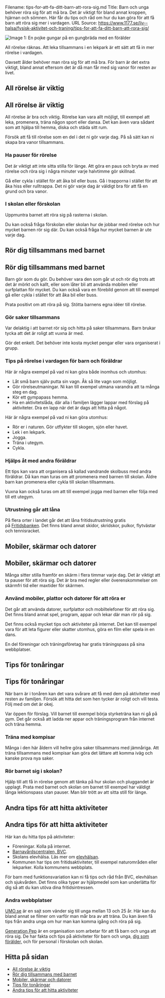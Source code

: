 Filename: tips-for-att-fa-ditt-barn-att-rora-sig.md
Title: Barn och unga behöver röra sig för att må bra. Det är viktigt för bland annat kroppen, hjärnan och sömnen. Här får du tips och råd om hur du kan göra för att få barn att röra sig mer i vardagen.
URL Source: https://www.1177.se/liv--halsa/fysisk-aktivitet-och-traning/tips-for-att-fa-ditt-barn-att-rora-sig/

![Image 1: En pojke gungar på en gungbräda med en förälder](https://www.1177.se/globalassets/1177/nationell/media/fotografier/barn-och-gravid/vaxa-och-utvecklas/4-18-ar/gungbrada.jpg?saved=2024-08-30+03:14)

All rörelse räknas. Att leka tillsammans i en lekpark är ett sätt att få in mer rörelse i vardagen.

Oavsett ålder behöver man röra sig för att må bra. För barn är det extra viktigt, bland annat eftersom det är då man får med sig vanor för resten av livet.

All rörelse är viktig
---------------------

All rörelse är viktig
---------------------

All rörelse är bra och viktig. Rörelse kan vara allt möjligt, till exempel att leka, promenera, träna någon sport eller dansa. Det kan även vara sådant som att hjälpa till hemma, diska och städa sitt rum.

Försök att få till rörelse som en del i det ni gör varje dag. På så sätt kan ni skapa bra vanor tillsammans.

### Ha pauser för rörelse

Det är viktigt att inte sitta stilla för länge. Att göra en paus och bryta av med rörelse och röra sig i några minuter varje halvtimme gör skillnad.

Gå eller cykla i stället för att åka bil eller buss. Gå i trapporna i stället för att åka hiss eller rulltrappa. Det ni gör varje dag är väldigt bra för att få en grund och bra vanor.

### I skolan eller förskolan

Uppmuntra barnet att röra sig på rasterna i skolan.

Du kan också fråga förskolan eller skolan hur de jobbar med rörelse och hur mycket barnen rör sig där. Du kan också fråga hur mycket barnen är ute varje dag.

Rör dig tillsammans med barnet
------------------------------

Rör dig tillsammans med barnet
------------------------------

Barn gör som du gör. Du behöver vara den som går ut och rör dig trots att det är mörkt och kallt, eller som låter bli att använda mobilen eller surfplattan för mycket. Du kan också vara en förebild genom att till exempel gå eller cykla i stället för att åka bil eller buss.

Prata positivt om att röra på sig. Stötta barnens egna idéer till rörelse.

### Gör saker tillsammans

Var delaktig i att barnet rör sig och hitta på saker tillsammans. Barn brukar tycka att det är roligt att vuxna är med.

Gör det enkelt. Det behöver inte kosta mycket pengar eller vara organiserat i grupp.

### Tips på rörelse i vardagen för barn och föräldrar

Här är några exempel på vad ni kan göra både inomhus och utomhus:

*   Låt små barn själv putta sin vagn. Åk så lite vagn som möjligt.
*   Gör rörelseutmaningar. Ni kan till exempel utmana varandra att ta många steg en dag.
*   Kör ett gympapass hemma.
*   Ha en aktivitetslåda, där alla i familjen lägger lappar med förslag på aktiviteter. Dra en lapp när det är dags att hitta på något.

Här är några exempel på vad ni kan göra utomhus:

*   Rör er i naturen. Gör utflykter till skogen, sjön eller havet.
*   Lek i en lekpark.
*   Jogga.
*   Träna i utegym.
*   Cykla.

### Hjälps åt med andra föräldrar

Ett tips kan vara att organisera så kallad vandrande skolbuss med andra föräldrar. Då kan man turas om att promenera med barnen till skolan. Äldre barn kan promenera eller cykla till skolan tillsammans.

Vuxna kan också turas om att till exempel jogga med barnen eller följa med till ett utegym.

### Utrustning går att låna

På flera orter i landet går det att låna fritidsutrustning gratis på [Fritidsbanken](http://www.fritidsbanken.se/). Det finns bland annat skidor, skridskor, pulkor, flytvästar och tennisracket.

Mobiler, skärmar och datorer
----------------------------

Mobiler, skärmar och datorer
----------------------------

Många sitter stilla framför en skärm i flera timmar varje dag. Det är viktigt att ta pauser för att röra sig. Det är bra med regler eller överenskommelser om skärmfri tid eller maxtider för skärmen.

### Använd mobiler, plattor och datorer för att röra er

Det går att använda datorer, surfplattor och mobiltelefoner för att röra sig. Det finns bland annat spel, program, appar och lekar där man rör på sig.

Det finns också mycket tips och aktiviteter på internet. Det kan till exempel vara för att leta figurer eller skatter utomhus, göra en film eller spela in en dans.

En del föreningar och träningsföretag har gratis träningspass på sina webbplatser.

Tips för tonåringar
-------------------

Tips för tonåringar
-------------------

När barn är i tonåren kan det vara svårare att få med dem på aktiviteter med resten av familjen. Försök att hitta det som hen tycker är roligt och vill testa. Följ med om det är okej.

Var öppen för förslag. Vill barnet till exempel börja styrketräna kan ni gå på gym. Det går också att ladda ner appar och träningsprogram från internet och träna hemma.

### Träna med kompisar

Många i den här åldern vill hellre göra saker tillsammans med jämnåriga. Att träna tillsammans med kompisar kan göra det lättare att komma iväg och kanske prova nya saker.

### Rör barnet sig i skolan?

Hjälp till att få in rörelse genom att tänka på hur skolan och pluggandet är upplagt. Prata med barnet och skolan om barnet till exempel har väldigt långa lektionspass utan pauser. Man blir trött av att sitta still för länge.

Andra tips för att hitta aktiviteter
------------------------------------

Andra tips för att hitta aktiviteter
------------------------------------

Här kan du hitta tips på aktiviteter:

*   Föreningar. Kolla på internet.
*   [Barnavårdscentralen, BVC](https://www.1177.se/lankbiblioteket/nationella-lankar/1177---lankar/hitta-vard---forinstallda-sok/hitta-vard---bvc/#b).
*   Skolans elevhälsa. Läs mer om [elevhälsan](https://www.1177.se/barn--gravid/vard-och-stod-for-barn/elevhalsan/).
*   Kommunen har tips om fritidsaktiviteter, till exempel naturområden eller lekparker. Kolla kommunens webbplats.

För barn med funktionsvariation kan ni få tips och råd från BVC, elevhälsan och sjukvården. Det finns olika typer av hjälpmedel som kan underlätta för dig så att du kan utöva dina fritidsintressen.

### **Andra webbplatser**

[UMO.se](https://www.umo.se/ma-bra/traning-och-mat/) är en sajt som vänder sig till unga mellan 13 och 25 år. Här kan du bland annat se filmer om varför man mår bra av att träna. Du kan även få tips från andra unga om hur man kan komma igång och röra på sig.

[Generation Pep](https://generationpep.se/sv/) är en organisation som arbetar för att få barn och unga att röra sig. De har fakta och tips på aktiviteter för barn och unga, [dig som förälder,](https://generationpep.se/sv/verktyg/tips-till-foraldrar/) och för personal i förskolan och skolan.

Hitta på sidan
--------------

*   [All rörelse är viktig](https://www.1177.se/liv--halsa/fysisk-aktivitet-och-traning/tips-for-att-fa-ditt-barn-att-rora-sig/#section-145932)
*   [Rör dig tillsammans med barnet](https://www.1177.se/liv--halsa/fysisk-aktivitet-och-traning/tips-for-att-fa-ditt-barn-att-rora-sig/#section-145936)
*   [Mobiler, skärmar och datorer](https://www.1177.se/liv--halsa/fysisk-aktivitet-och-traning/tips-for-att-fa-ditt-barn-att-rora-sig/#section-145939)
*   [Tips för tonåringar](https://www.1177.se/liv--halsa/fysisk-aktivitet-och-traning/tips-for-att-fa-ditt-barn-att-rora-sig/#section-145941)
*   [Andra tips för att hitta aktiviteter](https://www.1177.se/liv--halsa/fysisk-aktivitet-och-traning/tips-for-att-fa-ditt-barn-att-rora-sig/#section-145950)